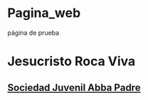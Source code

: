 # Pagina_web
página de prueba
# **Jesucristo Roca Viva**
## [Sociedad Juvenil Abba Padre](https://www.instagram.com/socie_abbapadre/)
